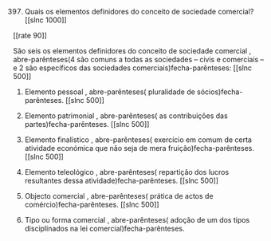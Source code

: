 397. Quais  os elementos definidores  do conceito  de sociedade comercial?
[[slnc 1000]]

[[rate 90]]

São  seis  os  elementos  definidores  do  conceito  de  sociedade   comercial  , abre-parênteses(4  são  comuns a todas as sociedades – civis e comerciais – e 2 são específicos das sociedades comerciais)fecha-parênteses:
[[slnc 500]]

1)  Elemento  pessoal , abre-parênteses( pluralidade  de sócios)fecha-parênteses.
[[slnc 500]]

2)  Elemento  patrimonial , abre-parênteses(  as contribuições das partes)fecha-parênteses.
[[slnc 500]]

3)  Elemento  finalístico , abre-parênteses(  exercício  em  comum  de  certa  atividade  económica  que  não seja de mera  fruição)fecha-parênteses.
[[slnc 500]]

4)  Elemento  teleológico , abre-parênteses(  repartição dos lucros  resultantes dessa atividade)fecha-parênteses.
[[slnc 500]]

5)  Objecto  comercial , abre-parênteses(  prática de actos de comércio)fecha-parênteses.
[[slnc 500]]

6)  Tipo  ou forma  comercial , abre-parênteses(  adoção de um  dos tipos disciplinados  na lei  comercial)fecha-parênteses.
